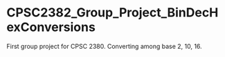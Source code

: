 # CPSC2382_Group_Project_BinDecHexConversions
First group project for CPSC 2380.  Converting among base 2, 10, 16.  
